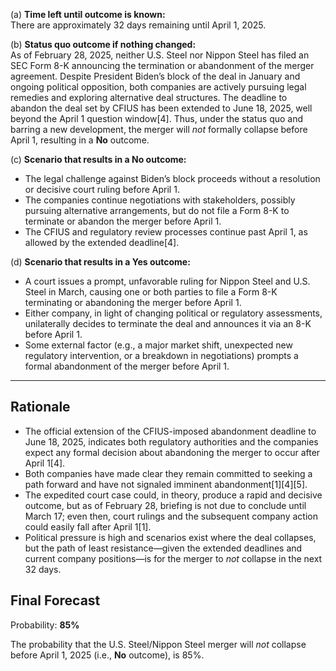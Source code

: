 (a) **Time left until outcome is known:**  
There are approximately 32 days remaining until April 1, 2025.

(b) **Status quo outcome if nothing changed:**  
As of February 28, 2025, neither U.S. Steel nor Nippon Steel has filed an SEC Form 8-K announcing the termination or abandonment of the merger agreement. Despite President Biden’s block of the deal in January and ongoing political opposition, both companies are actively pursuing legal remedies and exploring alternative deal structures. The deadline to abandon the deal set by CFIUS has been extended to June 18, 2025, well beyond the April 1 question window[4]. Thus, under the status quo and barring a new development, the merger will *not* formally collapse before April 1, resulting in a **No** outcome.

(c) **Scenario that results in a No outcome:**  
- The legal challenge against Biden’s block proceeds without a resolution or decisive court ruling before April 1.
- The companies continue negotiations with stakeholders, possibly pursuing alternative arrangements, but do not file a Form 8-K to terminate or abandon the merger before April 1.
- The CFIUS and regulatory review processes continue past April 1, as allowed by the extended deadline[4].

(d) **Scenario that results in a Yes outcome:**  
- A court issues a prompt, unfavorable ruling for Nippon Steel and U.S. Steel in March, causing one or both parties to file a Form 8-K terminating or abandoning the merger before April 1.
- Either company, in light of changing political or regulatory assessments, unilaterally decides to terminate the deal and announces it via an 8-K before April 1.
- Some external factor (e.g., a major market shift, unexpected new regulatory intervention, or a breakdown in negotiations) prompts a formal abandonment of the merger before April 1.

---

## Rationale

- The official extension of the CFIUS-imposed abandonment deadline to June 18, 2025, indicates both regulatory authorities and the companies expect any formal decision about abandoning the merger to occur after April 1[4].
- Both companies have made clear they remain committed to seeking a path forward and have not signaled imminent abandonment[1][4][5].
- The expedited court case could, in theory, produce a rapid and decisive outcome, but as of February 28, briefing is not due to conclude until March 17; even then, court rulings and the subsequent company action could easily fall after April 1[1].
- Political pressure is high and scenarios exist where the deal collapses, but the path of least resistance—given the extended deadlines and current company positions—is for the merger to *not* collapse in the next 32 days.

## Final Forecast

Probability: **85%**

The probability that the U.S. Steel/Nippon Steel merger will *not* collapse before April 1, 2025 (i.e., **No** outcome), is 85%.